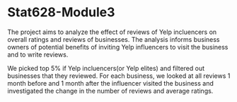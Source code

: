# Stat628-Module3

The project aims to analyze the effect of reviews of Yelp incluencers on overall ratings and reviews of businesses. The analysis informs business owners of potential benefits of inviting Yelp influencers to visit the business and to write reviews.

We picked top 5% if Yelp incluencers(or Yelp elites) and filtered out businesses that they reviewed. For each business, we looked at all reviews 1 month before and 1 month after the influencer visited the business and investigated the change in the number of reviews and average ratings.
